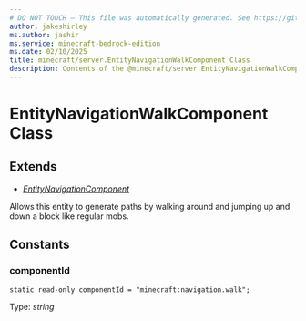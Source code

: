 ```yaml
---
# DO NOT TOUCH — This file was automatically generated. See https://github.com/mojang/minecraftapidocsgenerator to modify descriptions, examples, etc.
author: jakeshirley
ms.author: jashir
ms.service: minecraft-bedrock-edition
ms.date: 02/10/2025
title: minecraft/server.EntityNavigationWalkComponent Class
description: Contents of the @minecraft/server.EntityNavigationWalkComponent class.
---
```

# EntityNavigationWalkComponent Class

## Extends
- [*EntityNavigationComponent*](EntityNavigationComponent.md)

Allows this entity to generate paths by walking around and jumping up and down a block like regular mobs.

## Constants

### **componentId**
`static read-only componentId = "minecraft:navigation.walk";`

Type: *string*
